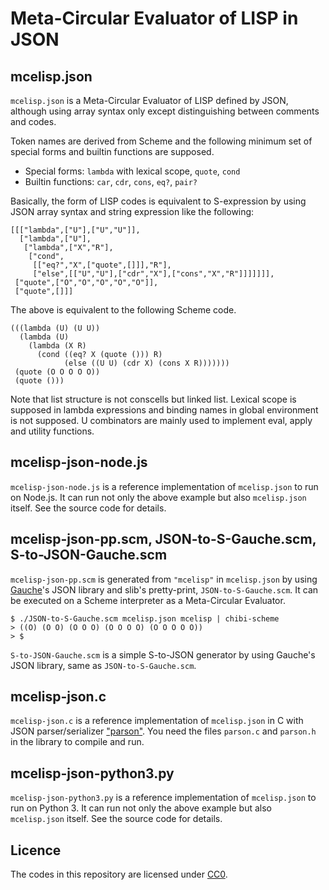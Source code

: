 # Meta-Circular Evaluator of LISP in JSON

## mcelisp.json

`mcelisp.json` is a Meta-Circular Evaluator of LISP defined by JSON, although using array syntax only except distinguishing between comments and codes.

Token names are derived from Scheme and the following minimum set of special forms and builtin functions are supposed. 

* Special forms: `lambda` with lexical scope, `quote`, `cond`
* Builtin functions: `car`, `cdr`, `cons`, `eq?`, `pair?`

Basically, the form of LISP codes is equivalent to S-expression by using JSON array syntax and string expression like the following:

```
[[["lambda",["U"],["U","U"]],
  ["lambda",["U"],
   ["lambda",["X","R"],
    ["cond",
     [["eq?","X",["quote",[]]],"R"],
     ["else",[["U","U"],["cdr","X"],["cons","X","R"]]]]]]],
 ["quote",["O","O","O","O","O"]],
 ["quote",[]]]
```

The above is equivalent to the following Scheme code.

```
(((lambda (U) (U U))
  (lambda (U)
    (lambda (X R)
      (cond ((eq? X (quote ())) R)
            (else ((U U) (cdr X) (cons X R)))))))
 (quote (O O O O O))
 (quote ()))
```

Note that list structure is not conscells but linked list. Lexical scope is supposed in lambda expressions and binding names in global environment is not supposed. U combinators are mainly used to implement eval, apply and utility functions.

## mcelisp-json-node.js

`mcelisp-json-node.js` is a reference implementation of `mcelisp.json` to run on Node.js. It can run not only the above example but also `mcelisp.json` itself. See the source code for details.

## mcelisp-json-pp.scm, JSON-to-S-Gauche.scm, S-to-JSON-Gauche.scm

`mcelisp-json-pp.scm` is generated from `"mcelisp"` in `mcelisp.json` by using [Gauche](http://practical-scheme.net/gauche/)'s JSON library and slib's pretty-print, `JSON-to-S-Gauche.scm`. It can be executed on a Scheme interpreter as a Meta-Circular Evaluator.

```
$ ./JSON-to-S-Gauche.scm mcelisp.json mcelisp | chibi-scheme
> ((O) (O O) (O O O) (O O O O) (O O O O O))
> $
```

`S-to-JSON-Gauche.scm` is a simple S-to-JSON generator by using Gauche's JSON library, same as `JSON-to-S-Gauche.scm`.

## mcelisp-json.c

`mcelisp-json.c` is a reference implementation of `mcelisp.json` in C with JSON parser/serializer ["parson"](https://github.com/kgabis/parson/). You need the files `parson.c` and `parson.h` in the library to compile and run.

## mcelisp-json-python3.py

`mcelisp-json-python3.py` is a reference implementation of `mcelisp.json` to run on Python 3. It can run not only the above example but also `mcelisp.json` itself. See the source code for details.

## Licence

The codes in this repository are licensed under [CC0](https://creativecommons.org/publicdomain/zero/1.0/).

